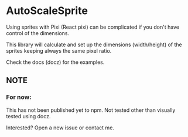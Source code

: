 # AutoScaleSprite

Using sprites with Pixi (React pixi) can be complicated if you don't have control of the dimensions.

This library will calculate and set up the dimensions (width/height) of the sprites keeping always the same pixel ratio.

Check the docs (docz) for the examples.


## NOTE

### For now:

This has not been published yet to npm.
Not tested other than visually tested using docz.

Interested? Open a new issue or contact me.

